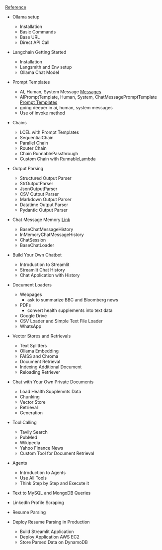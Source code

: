 [Reference](https://python.langchain.com/docs/how_to/)
- Ollama setup
    - Installation
    - Basic Commands
    - Base URL
    - Direct API Call
- Langchain Getting Started
    - Installation
    - Langsmith and Env setup
    - Ollama Chat Model
- Prompt Templates
    - AI, Human, System Message [Messages](https://python.langchain.com/docs/concepts/messages/)
    - AIPromptTemplate, Human, System, ChatMessagePromptTemplate [Prompt Templates](https://python.langchain.com/docs/concepts/prompt_templates/)
    - going deeper in ai, human, system messages
    - Use of invoke method

- Chains
    - LCEL with Prompt Templates
    - SequentialChain
    - Parallel Chain
    - Router Chain
    - Chain RunnablePassthrough
    - Custom Chain with RunnableLambda


- Output Parsing
    - Structured Output Parser
    - StrOutputParser
    - JsonOutputParser
    - CSV Output Parser
    - Markdown Output Parser
    - Datatime Output Parser
    - Pydantic Output Parser

- Chat Message Memory [Link](https://python.langchain.com/api_reference/core/runnables/langchain_core.runnables.history.RunnableWithMessageHistory.html)
    - BaseChatMessageHistory
    - InMemoryChatMessageHistory
    - ChatSession
    - BaseChatLoader

- Build Your Own Chatbot
    - Introduction to Streamlit
    - Streamlit Chat History
    - Chat Application with History
    
- Document Loaders
    - Webpages
        - ask to summarize BBC and Bloomberg news
    - PDFs
        - convert health supplements into text data
    - Google Drive
    - CSV Loader and Simple Text File Loader
    - WhatsApp

- Vector Stores and Retrievals
    - Text Splitters
    - Ollama Embedding
    - FAISS and Chroma
    - Document Retrieval
    - Indexing Additional Document
    - Reloading Retriever

- Chat with Your Own Private Documents
    - Load Health Supplemnts Data
    - Chunking
    - Vector Store
    - Retrieval
    - Generation

- Tool Calling
    - Tavily Search
    - PubMed
    - Wikipedia
    - Yahoo Finance News
    - Custom Tool for Document Retrieval

- Agents
    - Introduction to Agents
    - Use All Tools
    - Think Step by Step and Execute it

- Text to MySQL and MongoDB Queries
- LinkedIn Profile Scraping
- Resume Parsing
- Deploy Resume Parsing in Production
    - Build Streamlit Application
    - Deploy Application AWS EC2
    - Store Parsed Data on DynamoDB
    


